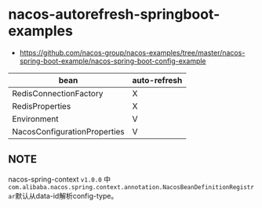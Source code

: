 # nacos-autorefresh-springboot-examples

- <https://github.com/nacos-group/nacos-examples/tree/master/nacos-spring-boot-example/nacos-spring-boot-config-example>

|  bean      | auto-refresh   |
| --------   | -----  |
| RedisConnectionFactory| X |
| RedisProperties| X |
| Environment | V |
| NacosConfigurationProperties | V |


## NOTE
nacos-spring-context `v1.0.0` 中`com.alibaba.nacos.spring.context.annotation.NacosBeanDefinitionRegistrar`默认从data-id解析config-type。
